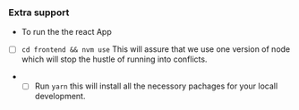 ### Extra support 
  * To run the the react App
   - [ ] `cd frontend && nvm use` This will assure that we use one version of node which will stop the hustle of running into conflicts.
  * - [ ]  Run `yarn` this will install all the necessory pachages for your locall development.
